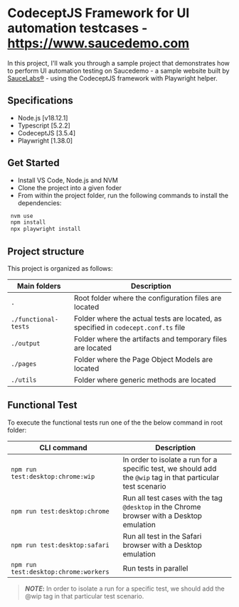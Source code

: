 # CodeceptJS Framework for UI automation testcases - https://www.saucedemo.com

In this project, I'll walk you through a sample project that demonstrates how to perform UI automation testing on Saucedemo - a sample website built by [SauceLabs®](https://saucelabs.com/) - using the CodeceptJS framework with Playwright helper.

## Specifications
- Node.js [v18.12.1]
- Typescript [5.2.2]
- CodeceptJS [3.5.4]
- Playwright [1.38.0]

## Get Started

- Install VS Code, Node.js and NVM
- Clone the project into a given foder
- From within the project folder, run the following commands to install the dependencies:

```sh
 nvm use
 npm install
 npx playwright install
```

## Project structure

This project is organized as follows:

| Main folders         | Description |
|---                   |---          |
| `.`                  | Root folder where the configuration files are located |
| `./functional-tests` | Folder where the actual tests are located, as specified in `codecept.conf.ts` file |
| `./output`           | Folder where the artifacts and temporary files are located |
| `./pages`            | Folder where the Page Object Models are located  |
| `./utils`            | Folder where generic methods are located |

## Functional Test

To execute the functional tests run one of the the below command in root folder:

| CLI command                           | Description |
|---                                    |---          |
| `npm run test:desktop:chrome:wip`     | In order to isolate a run for a specific test, we should add the `@wip` tag in that particular test scenario |
| `npm run test:desktop:chrome`         | Run all test cases with the tag `@desktop` in the Chrome browser with a Desktop emulation |
| `npm run test:desktop:safari`         | Run all test in the Safari browser with a Desktop emulation |
| `npm run test:desktop:chrome:workers` | Run tests in parallel |

> **_NOTE_:** In order to isolate a run for a specific test, we should add the @wip tag in that particular test scenario.
